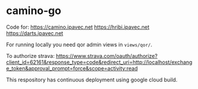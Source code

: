 # camino-go

Code for:
https://camino.ipavec.net
https://hribi.ipavec.net
https://darts.ipavec.net

For running locally you need qor admin views in `views/qor/`.

To authorize strava:
https://www.strava.com/oauth/authorize?client_id=62161&response_type=code&redirect_uri=http://localhost/exchange_token&approval_prompt=force&scope=activity:read

This respository has continuous deployment using google cloud build.
